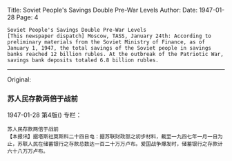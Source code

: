 Title: Soviet People's Savings Double Pre-War Levels
Author:
Date: 1947-01-28
Page: 4

    Soviet People's Savings Double Pre-War Levels
    [This newspaper dispatch] Moscow, TASS, January 24th: According to preliminary materials from the Soviet Ministry of Finance, as of January 1, 1947, the total savings of the Soviet people in savings banks reached 12 billion rubles. At the outbreak of the Patriotic War, savings bank deposits totaled 6.8 billion rubles.



<hr /> 

Original: 


### 苏人民存款两倍于战前

1947-01-28
第4版()
专栏：

    苏人民存款两倍于战前
    【本报讯】据塔斯社莫斯科二十四日电：据苏联财政部之初步材料，截至一九四七年一月一日为止，苏联人民在储蓄银行之存款总数达一百二十万万卢布。爱国战争爆发时，储蓄银行之存款计六十八万万卢布。
